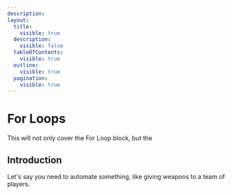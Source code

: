 ```yaml
---
description:
layout:
  title:
    visible: true
  description:
    visible: false
  tableOfContents:
    visible: true
  outline:
    visible: true
  pagination:
    visible: true
---
```


# For Loops

This will not only cover the For Loop block, but the 

## Introduction

Let's say you need to automate something, like giving weapons to a team of players. 
